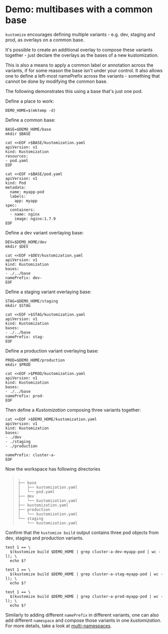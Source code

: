 # Demo: multibases with a common base

`kustomize` encourages defining multiple variants - e.g. dev, staging and prod, as overlays on a common base.

It's possible to create an additional overlay to compose these variants together - just declare the overlays as the bases of a new kustomization.

This is also a means to apply a common label or annotation across the variants, if for some reason the base isn't under your control. It also allows one to define a left-most namePrefix across the variants - something that cannot be done by modifying the common base.

The following demonstrates this using a base that's just one pod.

Define a place to work:

<!-- @makeWorkplace @test -->
```
DEMO_HOME=$(mktemp -d)
```

Define a common base:
<!-- @makeBase @test -->
```
BASE=$DEMO_HOME/base
mkdir $BASE

cat <<EOF >$BASE/kustomization.yaml
apiVersion: v1
kind: Kustomization
resources:
- pod.yaml
EOF

cat <<EOF >$BASE/pod.yaml
apiVersion: v1
kind: Pod
metadata:
  name: myapp-pod
  labels:
    app: myapp
spec:
  containers:
  - name: nginx
    image: nginx:1.7.9
EOF
```

Define a dev variant overlaying base:
<!-- @makeDev @test -->
```
DEV=$DEMO_HOME/dev
mkdir $DEV

cat <<EOF >$DEV/kustomization.yaml
apiVersion: v1
kind: Kustomization
bases:
- ./../base
namePrefix: dev-
EOF
```

Define a staging variant overlaying base:
<!-- @makeStaging @test -->
```
STAG=$DEMO_HOME/staging
mkdir $STAG

cat <<EOF >$STAG/kustomization.yaml
apiVersion: v1
kind: Kustomization
bases:
- ./../base
namePrefix: stag-
EOF
```

Define a production variant overlaying base:
<!-- @makeProd @test -->
```
PROD=$DEMO_HOME/production
mkdir $PROD

cat <<EOF >$PROD/kustomization.yaml
apiVersion: v1
kind: Kustomization
bases:
- ./../base
namePrefix: prod-
EOF
```

Then define a _Kustomization_ composing three variants together:
<!-- @makeTopLayer @test -->
```
cat <<EOF >$DEMO_HOME/kustomization.yaml
apiVersion: v1
kind: Kustomization
bases:
- ./dev
- ./staging
- ./production

namePrefix: cluster-a-
EOF
```

Now the workspace has following directories
> ```
> .
> ├── base
> │   ├── kustomization.yaml
> │   └── pod.yaml
> ├── dev
> │   └── kustomization.yaml
> ├── kustomization.yaml
> ├── production
> │   └── kustomization.yaml
> └── staging
>     └── kustomization.yaml
> ```

Confirm that the `kustomize build` output contains three pod objects from dev, staging and production variants.

<!-- @confirmVariants @test -->
```
test 1 == \
  $(kustomize build $DEMO_HOME | grep cluster-a-dev-myapp-pod | wc -l); \
  echo $?
  
test 1 == \
  $(kustomize build $DEMO_HOME | grep cluster-a-stag-myapp-pod | wc -l); \
  echo $?
  
test 1 == \
  $(kustomize build $DEMO_HOME | grep cluster-a-prod-myapp-pod | wc -l); \
  echo $?    
```
Similarly to adding different `namePrefix` in different variants, one can also add different `namespace` and compose those variants in
one _kustomization_. For more details, take a look at [multi-namespaces](multi-namespace.md).
